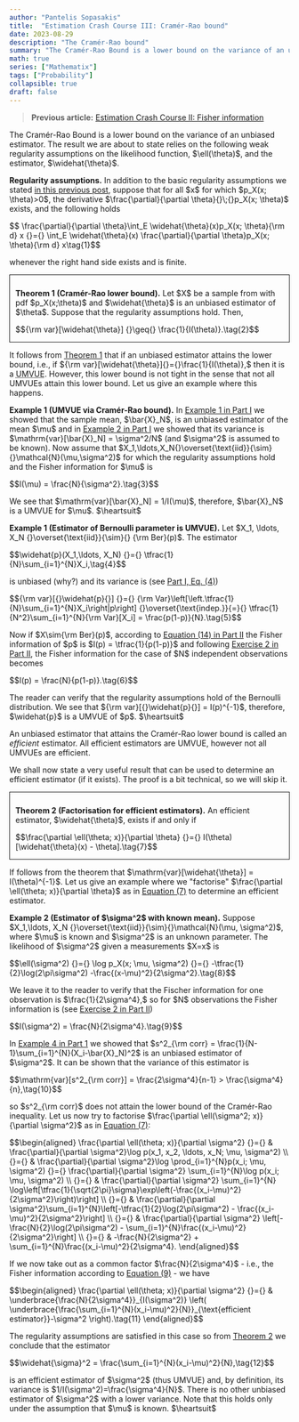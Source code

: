 ```yaml
---
author: "Pantelis Sopasakis"
title:  "Estimation Crash Course III: Cramér-Rao bound"
date: 2023-08-29
description: "The Cramér-Rao bound"
summary: "The Cramér-Rao Bound is a lower bound on the variance of an unbiased estimator. Here we focus on one-parameter models."
math: true
series: ["Mathematix"]
tags: ["Probability"]
collapsible: true
draft: false
---
```


> <p><b>Previous article:</b> <a href="../estimation-cc-2">Estimation Crash Course II: Fisher information</a></p>

<p>The Cramér-Rao Bound is a lower bound on the variance of an unbiased estimator. The result we are about to state relies on the following weak regularity assumptions on the likelihood function, $\ell(\theta)$, and the estimator, $\widehat{\theta}$.</p>

<p><b>Regularity assumptions.</b> In addition to the basic regularity assumptions we stated <a  href="../estimation-cc-2#par:basic-regularity-assumptions" title="Estimation Crash Course II" target="_blank">in this previous post</a>, suppose that for all $x$ for which $p_X(x; \theta)>0$, the derivative $\frac{\partial}{\partial \theta}{}\;{}p_X(x; \theta)$ exists, and the following holds</p>
<p>$$
  \frac{\partial}{\partial \theta}\int_E \widehat{\theta}(x)p_X(x; \theta){\rm d} x
  {}={}
  \int_E \widehat{\theta}(x) \frac{\partial}{\partial \theta}p_X(x; \theta){\rm d} x\tag{1}$$</p>
<p>whenever the right hand side exists and is finite.</p>

<div style="border-style:solid;border-width:1.5px;padding: 10px 15px 0px 10px; margin-bottom: 10px" id="thm:crlb">
<p><b>Theorem 1 (Cramér-Rao lower bound).</b> Let $X$ be a sample from with pdf $p_X(x;\theta)$ and $\widehat{\theta}$ is an unbiased estimator of $\theta$. Suppose that the regularity assumptions hold. Then,</p>
<p>$${\rm var}[\widehat{\theta}] {}\geq{} \frac{1}{I(\theta)}.\tag{2}$$</p>
</div>

<p>It follows from <a href="#thm:crlb" title="Cramér-Rao bound">Theorem 1</a> that if an unbiased estimator attains the lower bound, i.e., if ${\rm var}[\widehat{\theta}]{}={}\frac{1}{I(\theta)},$ then it is a <u style="text-decoration:underline dotted" title="unbiased minimum variance estimator">UMVUE</u>. However, this lower bound is not tight in the sense that not all UMVUEs attain this lower bound. Let us give an example where this happens.</p>

<p id="x:umvue-sample-mean"><b>Example 1 (UMVUE via Cramér-Rao bound).</b> In <a href="../estimation-cc-1#x:sample-mean-unbiased" target="_blank">Example 1 in Part I</a> we showed that the sample mean, $\bar{X}_N$, is an unbiased estimator of the mean $\mu$ and in <a href="../estimation-cc-1#x:mse-sample-mean" target="_blank">Example 2 in Part I</a> we showed that its variance is $\mathrm{var}[\bar{X}_N] = \sigma^2/N$ (and $\sigma^2$ is assumed to be known). Now assume that $X_1,\ldots,X_N{}\overset{\text{iid}}{\sim}{}\mathcal{N}(\mu,\sigma^2)$ for which the regularity assumptions hold and the Fisher information for $\mu$ is</p>
<p>$$I(\mu) = \frac{N}{\sigma^2}.\tag{3}$$</p>
<p>We see that $\mathrm{var}[\bar{X}_N] = 1/I(\mu)$, therefore, $\bar{X}_N$ is a UMVUE for $\mu$. $\heartsuit$</p>


<p id="x:estimator-bernoulli-umvue"><b>Example 1 (Estimator of Bernoulli parameter is UMVUE).</b> Let $X_1, \ldots, X_N {}\overset{\text{iid}}{\sim}{} {\rm Ber}(p)$. The estimator</p>
<p>$$\widehat{p}(X_1,\ldots, X_N)
  {}={}
  \tfrac{1}{N}\sum_{i=1}^{N}X_i,\tag{4}$$</p>
<p>is unbiased (why?) and its variance is (see <a href="../estimation-cc-1#eq:4" title="estimator variance" target="_blank">Part I, Eq. (4)</a>)</p>
<p>$${\rm var}[{}\widehat{p}{}]
  {}={}
  {\rm Var}\left[\left.\tfrac{1}{N}\sum_{i=1}^{N}X_i\right|p\right]
  {}\overset{\text{indep.}}{=}{}
  \tfrac{1}{N^2}\sum_{i=1}^{N}{\rm Var}[X_i] = \frac{p(1-p)}{N}.\tag{5}$$</p>

<p>Now if $X\sim{\rm Ber}(p)$, according to <a href="../estimation-cc-2#eq:bernoulli:fisher" target="_blank">Equation (14) in Part II</a> the Fisher information of $p$ is $I(p) = \tfrac{1}{p(1-p)}$ and following <a href="../estimation-cc-2#ex:fisher-multiple-observations" target="_blank">Exercise 2 in Part II</a>, the Fisher information for the case of $N$ independent observations becomes</p>
<p>$$I(p) = \frac{N}{p(1-p)}.\tag{6}$$</p>
<p>The reader can verify that the regularity assumptions hold of the Bernoulli distribution. We see that ${\rm var}[{}\widehat{p}{}] = I(p)^{-1}$, therefore, $\widehat{p}$ is a UMVUE of $p$. $\heartsuit$</p>

<p>An unbiased estimator that attains the Cramér-Rao lower bound is called an <em>efficient</em> estimator. All efficient estimators are UMVUE, however not all UMVUEs are efficient.</p>

<p>We shall now state a very useful result that can be used to determine an efficient estimator (if it exists). The proof is a bit technical, so we will skip it.</p>

<div style="border-style:solid;border-width:1.5px;padding: 10px 15px 0px 10px; margin-bottom: 10px" id="thm:efficient-factorisation">
<p><b>Theorem 2 (Factorisation for efficient estimators).</b> An efficient estimator, $\widehat{\theta}$, exists if and only if</p>
<p id="eq:factorisation-efficient">$$\frac{\partial \ell(\theta; x)}{\partial \theta} {}={} I(\theta)[\widehat{\theta}(x) - \theta].\tag{7}$$</p>
</div>

<p>If follows from the theorem that  $\mathrm{var}[\widehat{\theta}] = I(\theta)^{-1}$. Let us give an example where we "factorise" $\frac{\partial \ell(\theta; x)}{\partial \theta}$ as in <a href="#eq:factorisation-efficient">Equation (7)</a> to determine an efficient estimator.</p>


<p><b>Example 2 (Estimator of $\sigma^2$ with known mean).</b> Suppose $X_1,\ldots, X_N {}\overset{\text{iid}}{\sim}{}\mathcal{N}(\mu, \sigma^2)$, where $\mu$ is known and $\sigma^2$ is an unknown parameter. The likelihood of $\sigma^2$ given a measurements $X=x$ is</p>
<p>$$\ell(\sigma^2)
  {}={}
  \log p_X(x; \mu, \sigma^2)
  {}={}
  -\tfrac{1}{2}\log(2\pi\sigma^2)
  -\frac{(x-\mu)^2}{2\sigma^2}.\tag{8}$$</p>
<p>We leave it to the reader to verify that the Fischer information for one observation is  $\frac{1}{2\sigma^4},$ so for $N$ observations the Fisher information is (see <a href="../estimation-cc-2#ex:fisher-multiple-observations">Exercise 2 in Part II</a>)</p>
<p id="eq:fisher-information-variance-normal">$$I(\sigma^2) = \frac{N}{2\sigma^4}.\tag{9}$$</p>
<p>In <a href="../estimation-cc-1#x:bessel-correction">Example 4 in Part 1</a> we showed that $s^2_{\rm corr} = \frac{1}{N-1}\sum_{i=1}^{N}(X_i-\bar{X}_N)^2$ is an unbiased estimator of $\sigma^2$. It can be shown that the variance of this estimator is</p>
<p>$$\mathrm{var}[s^2_{\rm corr}] = \frac{2\sigma^4}{n-1} > \frac{\sigma^4}{n},\tag{10}$$</p>
<p>so $s^2_{\rm corr}$ does not attain the lower bound of the Cramér-Rao inequality. Let us now try to factorise $\frac{\partial \ell(\sigma^2; x)}{\partial \sigma^2}$ as in <a href="#eq:factorisation-efficient">Equation (7)</a>:</p>

<p>$$\begin{aligned}
  \frac{\partial \ell(\theta; x)}{\partial \sigma^2}
  {}={} &
  \frac{\partial}{\partial \sigma^2}\log p(x_1, x_2, \ldots, x_N; \mu, \sigma^2)
  \\
  {}={} &
  \frac{\partial}{\partial \sigma^2}\log \prod_{i=1}^{N}p(x_i; \mu, \sigma^2)
  {}={}
  \frac{\partial}{\partial \sigma^2} \sum_{i=1}^{N}\log p(x_i; \mu, \sigma^2)
  \\
  {}={} &
  \frac{\partial}{\partial \sigma^2} \sum_{i=1}^{N} \log\left[\tfrac{1}{\sqrt{2\pi}\sigma}\exp\left(-\frac{(x_i-\mu)^2}{2\sigma^2}\right)\right]
  \\
  {}={} &
  \frac{\partial}{\partial \sigma^2}\sum_{i=1}^{N}\left[-\tfrac{1}{2}\log(2\pi\sigma^2) - \frac{(x_i-\mu)^2}{2\sigma^2}\right]
  \\
  {}={} &
  \frac{\partial}{\partial \sigma^2} \left[-\frac{N}{2}\log(2\pi\sigma^2) - \sum_{i=1}^{N}\frac{(x_i-\mu)^2}{2\sigma^2}\right]
  \\
  {}={} &
  -\frac{N}{2\sigma^2} + \sum_{i=1}^{N}\frac{(x_i-\mu)^2}{2\sigma^4}.
\end{aligned}$$</p>
<p>If we now take out as a common factor $\frac{N}{2\sigma^4}$ - i.e., the Fisher information according to <a href="#eq:fisher-information-variance-normal">Equation (9)</a> - we have</p>
<p>$$\begin{aligned}
  \frac{\partial \ell(\theta; x)}{\partial \sigma^2}
  {}={} &
  \underbrace{\frac{N}{2\sigma^4}}_{I(\sigma^2)}
  \left(
  \underbrace{\frac{\sum_{i=1}^{N}(x_i-\mu)^2}{N}}_{\text{efficient estimator}}-\sigma^2
  \right).\tag{11}
\end{aligned}$$</p>
<p>The regularity assumptions are satisfied in this case so from <a href="#thm:efficient-factorisation">Theorem 2</a> we conclude that the estimator</p>
<p>$$\widehat{\sigma}^2 = \frac{\sum_{i=1}^{N}(x_i-\mu)^2}{N},\tag{12}$$</p>
<p>is an efficient estimator of $\sigma^2$ (thus UMVUE) and, by definition, its variance is $1/I(\sigma^2)=\frac{\sigma^4}{N}$. There is no other unbiased estimator of $\sigma^2$ with a lower variance. Note that this holds only under the assumption that $\mu$ is known. $\heartsuit$</p>


